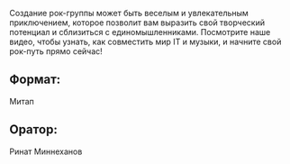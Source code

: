 Создание рок-группы может быть веселым и увлекательным приключением, которое позволит вам выразить свой творческий потенциал и сблизиться с единомышленниками. Посмотрите наше видео, чтобы узнать, как совместить мир IT и музыки, и начните свой рок-путь прямо сейчас!

## Формат:

Митап

## Оратор:

Ринат Миннеханов
